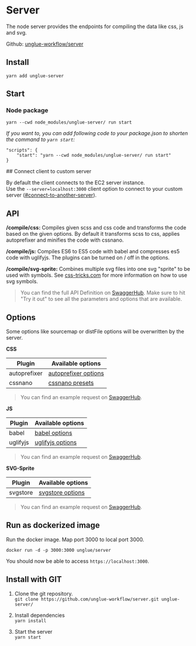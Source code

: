 # Server

The node server provides the endpoints for compiling the data like css, js and svg.

Github: [unglue-workflow/server](https://github.com/unglue-workflow/server)

## Install

`yarn add unglue-server`

## Start

### Node package

`yarn --cwd node_modules/unglue-server/ run start`

*If you want to, you can add following code to your package.json to shorten the command to `yarn start`:*

```
"scripts": {
    "start": "yarn --cwd node_modules/unglue-server/ run start"
}
```

## Connect client to custom server

By default the client connects to the EC2 server instance.  
Use the `--server=localhost:3000` client option to connect to your custom server ([#connect-to-another-server](https://unglue-docs.readthedocs.io/en/latest/client/#connect-to-another-server)).

## API

**/compile/css:** Compiles given scss and css code and transforms the code based on the given options. By default it transforms scss to css, applies autoprefixer and minifies the code with cssnano.

**/compile/js:** Compiles ES6 to ES5 code with babel and compresses es5 code with uglifyjs. The plugins can be turned on / off in the options.

**/compile/svg-sprite:** Combines multiple svg files into one svg "sprite" to be used with symbols. See [css-tricks.com](https://css-tricks.com/svg-symbol-good-choice-icons/#article-header-id-1) for more information on how to use svg symbols.

> You can find the full API Definition on [SwaggerHub](https://app.swaggerhub.com/apis-docs/TheMaaarc/Unglue/1.1.1). Make sure to hit "Try it out" to see all the parameters and options that are available.

## Options

Some options like sourcemap or distFile options will be overwritten by the server.

**CSS**

| Plugin | Available options |
|---|---|
| autoprefixer | [autoprefixer options](https://github.com/postcss/autoprefixer#options) |
| cssnano | [cssnano presets](https://cssnano.co/guides/presets) |

> You can find an example request on [SwaggerHub](https://app.swaggerhub.com/apis-docs/TheMaaarc/Unglue/1.1.1#/API%20Calls/get_css).

**JS**

| Plugin | Available options |
|---|---|
| babel | [babel options](https://babeljs.io/docs/en/options) |
| uglifyjs | [uglifyjs options](https://github.com/mishoo/UglifyJS2#minify-options) |

> You can find an example request on [SwaggerHub](https://app.swaggerhub.com/apis-docs/TheMaaarc/Unglue/1.1.1#/API%20Calls/get_js).

**SVG-Sprite**

| Plugin | Available options |
|---|---|
| svgstore | [svgstore options](https://github.com/svgstore/svgstore#options) |

> You can find an example request on [SwaggerHub](https://app.swaggerhub.com/apis-docs/TheMaaarc/Unglue/1.1.1#/API%20Calls/get_svg_sprite).

## Run as dockerized image

Run the docker image. Map port 3000 to local port 3000.

`docker run -d -p 3000:3000 unglue/server`

You should now be able to access `https://localhost:3000`.

## Install with GIT

1. Clone the git repository.  
   `git clone https://github.com/unglue-workflow/server.git unglue-server/`

2. Install dependencies  
   `yarn install`

3. Start the server  
   `yarn start`
